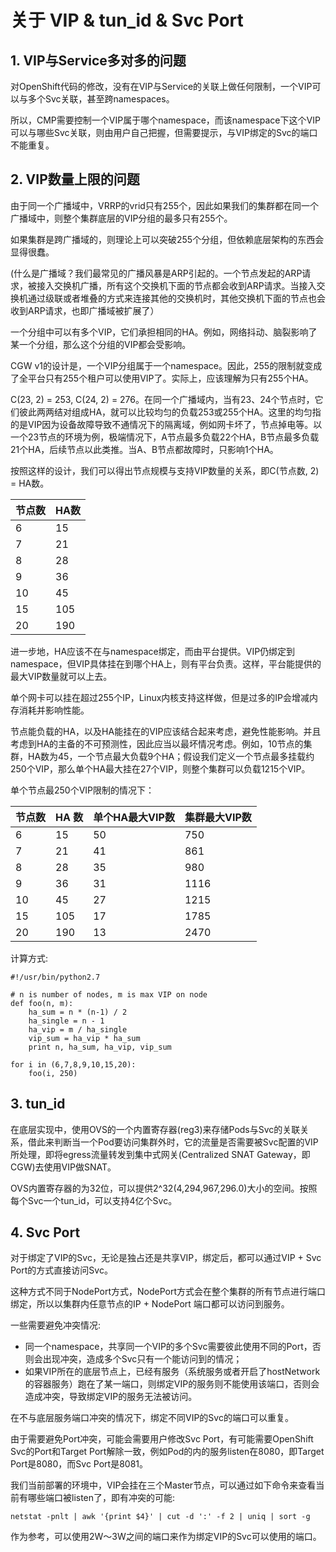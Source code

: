 # 关于 VIP & tun_id & Svc Port

## 1. VIP与Service多对多的问题

对OpenShift代码的修改，没有在VIP与Service的关联上做任何限制，一个VIP可以与多个Svc关联，甚至跨namespaces。

所以，CMP需要控制一个VIP属于哪个namespace，而该namespace下这个VIP可以与哪些Svc关联，则由用户自己把握，但需要提示，与VIP绑定的Svc的端口不能重复。

## 2. VIP数量上限的问题

由于同一个广播域中，VRRP的vrid只有255个，因此如果我们的集群都在同一个广播域中，则整个集群底层的VIP分组的最多只有255个。

如果集群是跨广播域的，则理论上可以突破255个分组，但依赖底层架构的东西会显得很蠢。

(什么是广播域？我们最常见的广播风暴是ARP引起的。一个节点发起的ARP请求，被接入交换机广播，所有这个交换机下面的节点都会收到ARP请求。当接入交换机通过级联或者堆叠的方式来连接其他的交换机时，其他交换机下面的节点也会收到ARP请求，也即广播域被扩展了）

一个分组中可以有多个VIP，它们承担相同的HA。例如，网络抖动、脑裂影响了某一个分组，那么这个分组的VIP都会受影响。

CGW v1的设计是，一个VIP分组属于一个namespace。因此，255的限制就变成了全平台只有255个租户可以使用VIP了。实际上，应该理解为只有255个HA。

C(23, 2) = 253, C(24, 2) = 276。在同一个广播域内，当有23、24个节点时，它们彼此两两结对组成HA，就可以比较均匀的负载253或255个HA。这里的均匀指的是VIP因为设备故障导致不通情况下的隔离域，例如网卡坏了，节点掉电等。以一个23节点的环境为例，极端情况下，A节点最多负载22个HA，B节点最多负载21个HA，后续节点以此类推。当A、B节点都故障时，只影响1个HA。

按照这样的设计，我们可以得出节点规模与支持VIP数量的关系，即C(节点数, 2) = HA数。

  | 节点数 | HA数 |
  |----------|--------|
  |  6       |   15  |
  |  7       |   21  |
  |  8       |   28  |
  |  9       |   36  |
  |  10     |   45  |
  |  15     |  105 |
  |  20     |  190 |

进一步地，HA应该不在与namespace绑定，而由平台提供。VIP仍绑定到namespace，但VIP具体挂在到哪个HA上，则有平台负责。这样，平台能提供的最大VIP数量就可以上去。

单个网卡可以挂在超过255个IP，Linux内核支持这样做，但是过多的IP会增减内存消耗并影响性能。

节点能负载的HA，以及HA能挂在的VIP应该结合起来考虑，避免性能影响。并且考虑到HA的主备的不可预测性，因此应当以最坏情况考虑。例如，10节点的集群，HA数为45，一个节点最大负载9个HA；假设我们定义一个节点最多挂载约250个VIP，那么单个HA最大挂在27个VIP，则整个集群可以负载1215个VIP。

单个节点最250个VIP限制的情况下：

  | 节点数 | HA 数 | 单个HA最大VIP数 | 集群最大VIP数 |
  |----|----|----|----|
  |6 |15 |50 |750|
  |7 |21 |41 |861|
  |8 |28 |35 |980|
  |9 |36 |31 |1116|
  |10 |45 |27 |1215|
  |15 |105 |17 |1785|
  |20 |190 |13 |2470|

计算方式:

    #!/usr/bin/python2.7

    # n is number of nodes, m is max VIP on node
    def foo(n, m):
        ha_sum = n * (n-1) / 2
        ha_single = n - 1
        ha_vip = m / ha_single
        vip_sum = ha_vip * ha_sum
        print n, ha_sum, ha_vip, vip_sum

    for i in (6,7,8,9,10,15,20):
        foo(i, 250)

## 3. tun_id

在底层实现中，使用OVS的一个内置寄存器(reg3)来存储Pods与Svc的关联关系，借此来判断当一个Pod要访问集群外时，它的流量是否需要被Svc配置的VIP所处理，即将egress流量转发到集中式网关(Centralized SNAT Gateway，即CGW)去使用VIP做SNAT。

OVS内置寄存器的为32位，可以提供2^32(4,294,967,296.0)大小的空间。按照每个Svc一个tun_id，可以支持4亿个Svc。

## 4. Svc Port

对于绑定了VIP的Svc，无论是独占还是共享VIP，绑定后，都可以通过VIP + Svc Port的方式直接访问Svc。

这种方式不同于NodePort方式，NodePort方式会在整个集群的所有节点进行端口绑定，所以以集群内任意节点的IP + NodePort 端口都可以访问到服务。

一些需要避免冲突情况:

  - 同一个namespace，共享同一个VIP的多个Svc需要彼此使用不同的Port，否则会出现冲突，造成多个Svc只有一个能访问到的情况；
  - 如果VIP所在的底层节点上，已经有服务（系统服务或者开启了hostNetwork的容器服务）跑在了某一端口，则绑定VIP的服务则不能使用该端口，否则会造成冲突，导致绑定VIP的服务无法被访问。

在不与底层服务端口冲突的情况下，绑定不同VIP的Svc的端口可以重复。

由于需要避免Port冲突，可能会需要用户修改Svc Port，有可能需要OpenShift Svc的Port和Target Port解除一致，例如Pod的内的服务listen在8080，即Target Port是8080，而Svc Port是8081。

我们当前部署的环境中，VIP会挂在三个Master节点，可以通过如下命令来查看当前有哪些端口被listen了，即有冲突的可能:

    netstat -pnlt | awk '{print $4}' | cut -d ':' -f 2 | uniq | sort -g

作为参考，可以使用2W～3W之间的端口来作为绑定VIP的Svc可以使用的端口。

